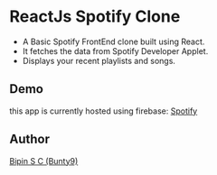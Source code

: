 # ReactJs Spotify Clone

- A Basic Spotify FrontEnd clone built using React.
- It fetches the data from Spotify Developer Applet.
- Displays your recent playlists and songs.

## Demo

this app is currently hosted using firebase:
[Spotify]()

## Author
[Bipin S C (Bunty9)](https://github.com/Bunty9)
